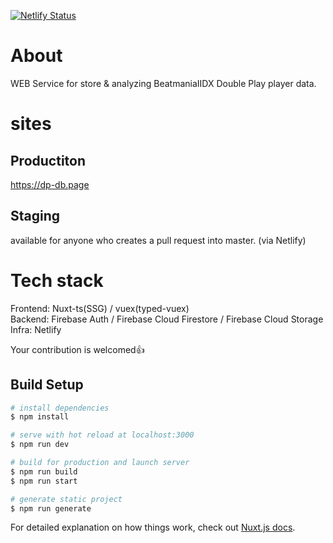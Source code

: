 [![Netlify Status](https://api.netlify.com/api/v1/badges/702250c0-9e85-429e-babb-a9d6aa8c0b66/deploy-status)](https://app.netlify.com/sites/nostalgic-kalam-88a50b/deploys)

# About
WEB Service for store & analyzing BeatmaniaIIDX Double Play player data.

# sites
## Productiton
https://dp-db.page

## Staging
available for anyone who creates a pull request into master. (via Netlify)

# Tech stack
Frontend: Nuxt-ts(SSG) / vuex(typed-vuex)   
Backend: Firebase Auth / Firebase Cloud Firestore / Firebase Cloud Storage  
Infra: Netlify  

Your contribution is welcomed👍

## Build Setup

```bash
# install dependencies
$ npm install

# serve with hot reload at localhost:3000
$ npm run dev

# build for production and launch server
$ npm run build
$ npm run start

# generate static project
$ npm run generate
```

For detailed explanation on how things work, check out [Nuxt.js docs](https://nuxtjs.org).
